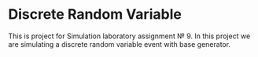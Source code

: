 # Discrete Random Variable
This is project for Simulation laboratory assignment № 9.
In this project we are simulating a discrete random variable event with base generator.
